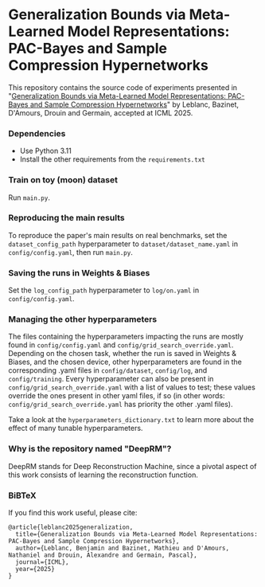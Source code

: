 # Generalization Bounds via Meta-Learned Model Representations: PAC-Bayes and Sample Compression Hypernetworks

This repository contains the source code of experiments presented in  "[Generalization Bounds via Meta-Learned Model Representations: PAC-Bayes and Sample Compression Hypernetworks](https://arxiv.org/abs/2410.13577)" by Leblanc, Bazinet, D'Amours, Drouin and Germain, accepted at ICML 2025.

### Dependencies

- Use Python 3.11
- Install the other requirements from the `requirements.txt`

### Train on toy (moon) dataset

Run `main.py`.

### Reproducing the main results

To reproduce the paper's main results on real benchmarks, set the `dataset_config_path` hyperparameter to `dataset/dataset_name.yaml` in `config/config.yaml`, then run `main.py`.

### Saving the runs in Weights & Biases

Set the `log_config_path` hyperparameter to `log/on.yaml` in `config/config.yaml`.

### Managing the other hyperparameters

The files containing the hyperparameters impacting the runs are mostly found in `config/config.yaml` and `config/grid_search_override.yaml`. Depending on the chosen task, whether the run is saved in Weights & Biases, and the chosen device, other hyperparameters are found in the corresponding .yaml files in `config/dataset`, `config/log`, and `config/training`. Every hyperparameter can also be present in `config/grid_search_override.yaml` with a list of values to test; these values override the ones present in other yaml files, if so (in other words: `config/grid_search_override.yaml` has priority the other .yaml files).

Take a look at the `hyperparameters_dictionary.txt` to learn more about the effect of many tunable hyperparameters.

### Why is the repository named "DeepRM"?

DeepRM stands for Deep Reconstruction Machine, since a pivotal aspect of this work consists of learning the reconstruction function.

### BiBTeX

If you find this work useful, please cite:

```
@article{leblanc2025generalization,
  title={Generalization Bounds via Meta-Learned Model Representations: PAC-Bayes and Sample Compression Hypernetworks},
  author={Leblanc, Benjamin and Bazinet, Mathieu and D'Amours, Nathaniel and Drouin, Alexandre and Germain, Pascal},
  journal={ICML},
  year={2025}
}
```

